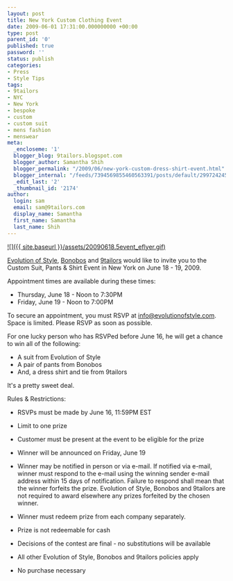 ```yaml
---
layout: post
title: New York Custom Clothing Event
date: 2009-06-01 17:31:00.000000000 +00:00
type: post
parent_id: '0'
published: true
password: ''
status: publish
categories:
- Press
- Style Tips
tags:
- 9tailors
- NYC
- New York
- bespoke
- custom
- custom suit
- mens fashion
- menswear
meta:
  _encloseme: '1'
  blogger_blog: 9tailors.blogspot.com
  blogger_author: Samantha Shih
  blogger_permalink: "/2009/06/new-york-custom-dress-shirt-event.html"
  blogger_internal: "/feeds/7394569855460563391/posts/default/2997242456958613711"
  _edit_last: '2'
  _thumbnail_id: '2174'
author:
  login: sam
  email: sam@9tailors.com
  display_name: Samantha
  first_name: Samantha
  last_name: Shih
---
```

[![]({{ site.baseurl }}/assets/20090618.5event_eflyer.gif)](http://1.bp.blogspot.com/_RlJ3L7W6dBw/SibEcTIbu5I/AAAAAAAAHjk/Y22LiskBHls/s1600-h/20090618.5event_eflyer.gif)

[Evolution of Style](http://evolutionofstyle.com/), [Bonobos](http://bonobos.com/) and [9tailors](http://beta.9tailors.com/) would like to invite you to the Custom Suit, Pants & Shirt Event in New York on June 18 - 19, 2009.

Appointment times are available during these times:

*   Thursday, June 18 - Noon to 7:30PM
*   Friday, June 19 - Noon to 7:00PM

To secure an appointment, you must RSVP at [info@evolutionofstyle.com](mailto:info@evolutionofstyle.com). Space is limited. Please RSVP as soon as possible.

For one lucky person who has RSVPed before June 16, he will get a chance to win all of the following:

*   A suit from Evolution of Style
*   A pair of pants from Bonobos
*   And, a dress shirt and tie from 9tailors

It's a pretty sweet deal.

Rules & Restrictions:

*   RSVPs must be made by June 16, 11:59PM EST  
    
*   Limit to one prize  
    
*   Customer must be present at the event to be eligible for the prize  
    
*   Winner will be announced on Friday, June 19  
    
*   Winner may be notified in person or via e-mail. If notified via e-mail, winner must respond to the e-mail using the winning sender e-mail address within 15 days of notification. Failure to respond shall mean that the winner forfeits the prize. Evolution of Style, Bonobos and 9tailors are not required to award elsewhere any prizes forfeited by the chosen winner.
*   Winner must redeem prize from each company separately.  
    
*   Prize is not redeemable for cash
*   Decisions of the contest are final - no substitutions will be available  
    
*   All other Evolution of Style, Bonobos and 9tailors policies apply
*   No purchase necessary
